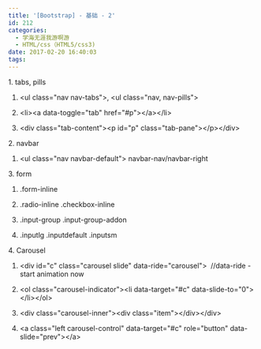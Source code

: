 ```yaml
---
title: '[Bootstrap] - 基础 - 2'
id: 212
categories:
  - 学海无涯我游啊游
  - HTML/css（HTML5/css3)
date: 2017-02-20 16:40:03
tags:
---
```


1\. tabs, pills

1) &lt;ul class="nav nav-tabs"&gt;, &lt;ul class="nav, nav-pills"&gt;

2) &lt;li&gt;&lt;a data-toggle="tab" href="#p"&gt;&lt;/a&gt;&lt;/li&gt;

3) &lt;div class="tab-content"&gt;&lt;p id="p" class="tab-pane"&gt;&lt;/p&gt;&lt;/div&gt;

2\. navbar&nbsp;

1) &lt;ul class="nav navbar-default"&gt; navbar-nav/navbar-right

3\. form

1) .form-inline

2) .radio-inline .checkbox-inline

3) .input-group .input-group-addon

4) .inputlg .inputdefault .inputsm

4.&nbsp;Carousel

1) &lt;div id="c" class="carousel slide" data-ride="carousel"&gt; &nbsp;//data-ride -start animation now

2) &lt;ol class="carousel-indicator"&gt;&lt;li data-target="#c" data-slide-to="0"&gt;&lt;/li&gt;&lt;/ol&gt;

3) &lt;div class="carousel-inner"&gt;&lt;div class="item"&gt;&lt;/div&gt;&lt;/div&gt;

4) &lt;a class="left carousel-control" data-target="#c" role="button" data-slide="prev"&gt;&lt;/a&gt;
